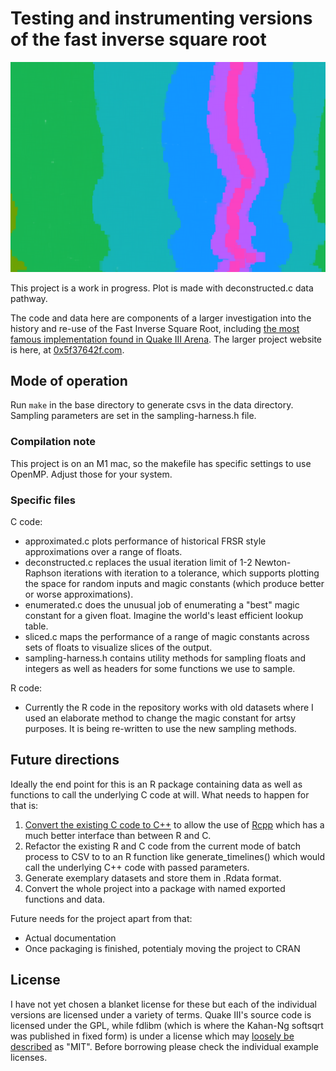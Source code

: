 # Testing and instrumenting versions of the fast inverse square root

![An artistic deconstruction](/plots/header.png)

This project is a work in progress. Plot is made with deconstructed.c data pathway.

The code and data here are components of a larger investigation into the history and re-use of the Fast Inverse Square Root, including [the most famous implementation found in Quake III Arena](https://en.wikipedia.org/wiki/Fast_inverse_square_root). The larger project website is here, at [0x5f37642f.com](https://0x5f37642f.com/).

## Mode of operation

Run `make` in the base directory to generate csvs in the data directory. Sampling parameters are set in the sampling-harness.h file.

### Compilation note

This project is on an M1 mac, so the makefile has specific settings to use OpenMP. Adjust those for your system.

### Specific files

C code:
* approximated.c plots performance of historical FRSR style approximations over a range of floats.
* deconstructed.c replaces the usual iteration limit of 1-2 Newton-Raphson iterations with iteration to a tolerance, which supports plotting the space for random inputs and magic constants (which produce better or worse approximations).
* enumerated.c does the unusual job of enumerating a "best" magic constant for a given float. Imagine the world's least efficient lookup table.
* sliced.c maps the performance of a range of magic constants across sets of floats to visualize slices of the output.
* sampling-harness.h contains utility methods for sampling floats and integers as well as headers for some functions we use to sample.

R code:
* Currently the R code in the repository works with old datasets where I used an elaborate method to change the magic constant for artsy purposes. It is being re-written to use the new sampling methods.

## Future directions

Ideally the end point for this is an R package containing data as well as functions to call the underlying C code at will. What needs to happen for that is:

1. [Convert the existing C code to C++](https://legalizeadulthood.wordpress.com/2007/05/18/refactoring-convert-c-to-c/) to allow the use of [Rcpp](http://dirk.eddelbuettel.com/code/rcpp.html) which has a much better interface than between  R and C.
2. Refactor the existing R and C code from the current mode of batch process to CSV to to an R function like generate_timelines() which would call the underlying C++ code with passed parameters.
3. Generate exemplary datasets and store them in .Rdata format.
4. Convert the whole project into a package with named exported functions and data.

Future needs for the project apart from that:
* Actual documentation
* Once packaging is finished, potentialy moving the project to CRAN

## License
I have not yet chosen a blanket license for these but each of the individual versions are licensed under a variety of terms. Quake III's source code is licensed under the GPL, while fdlibm (which is where the Kahan-Ng softsqrt was published in fixed form) is under a license which may [loosely be described](https://lists.fedoraproject.org/archives/list/legal@lists.fedoraproject.org/thread/2T6RANNIF652RMGG725LNRKT63ALAPN4/) as "MIT". Before borrowing please check the individual example licenses.
